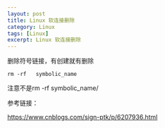 ```yaml
---
layout: post
title: Linux 软连接删除
category: Linux
tags: [Linux]
excerpt: Linux 软连接删除
---
```


删除符号链接，有创建就有删除

	rm -rf   symbolic_name   

注意不是rm -rf   symbolic_name/ 

参考链接：

<https://www.cnblogs.com/sign-ptk/p/6207936.html>